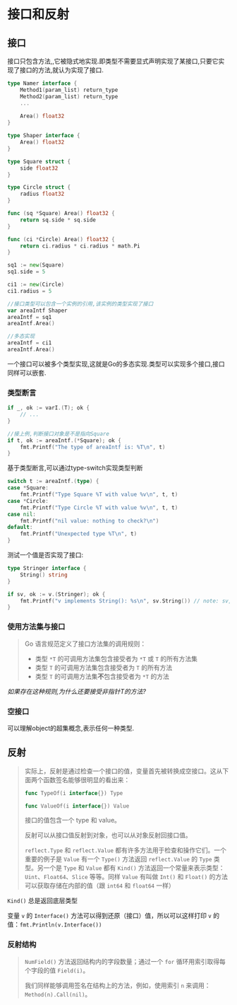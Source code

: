 # 接口和反射

## 接口

接口只包含方法,,它被隐式地实现.即类型不需要显式声明实现了某接口,只要它实现了接口的方法,就认为实现了接口.

```go
type Namer interface {
    Method1(param_list) return_type
    Method2(param_list) return_type
    ...
    
    Area() float32
}
```

```go
type Shaper interface {
	Area() float32
}

type Square struct {
	side float32
}

type Circle struct {
	radius float32
}

func (sq *Square) Area() float32 {
	return sq.side * sq.side
}

func (ci *Circle) Area() float32 {
	return ci.radius * ci.radius * math.Pi
}

sq1 := new(Square)
sq1.side = 5

ci1 := new(Circle)
ci1.radius = 5

//接口类型可以包含一个实例的引用,该实例的类型实现了接口
var areaIntf Shaper
areaIntf = sq1
areaIntf.Area()

//多态实现
areaIntf = ci1
areaIntf.Area()
```

一个接口可以被多个类型实现,这就是Go的多态实现.类型可以实现多个接口,接口同样可以嵌套.

### 类型断言

```go
if _, ok := varI.(T); ok {
    // ...
}

//接上例,判断接口对象是不是指向Square
if t, ok := areaIntf.(*Square); ok {
    fmt.Printf("The type of areaIntf is: %T\n", t)
}
```

基于类型断言,可以通过type-switch实现类型判断

```go
switch t := areaIntf.(type) {
case *Square:
	fmt.Printf("Type Square %T with value %v\n", t, t)
case *Circle:
	fmt.Printf("Type Circle %T with value %v\n", t, t)
case nil:
	fmt.Printf("nil value: nothing to check?\n")
default:
	fmt.Printf("Unexpected type %T\n", t)
}
```

测试一个值是否实现了接口:

```go
type Stringer interface {
    String() string
}

if sv, ok := v.(Stringer); ok {
    fmt.Printf("v implements String(): %s\n", sv.String()) // note: sv, not v
}
```

### 使用方法集与接口

> Go 语言规范定义了接口方法集的调用规则：
>
> + 类型 `*T` 的可调用方法集包含接受者为 `*T` 或 `T` 的所有方法集
> + 类型 `T` 的可调用方法集包含接受者为 `T` 的所有方法
> + 类型 `T` 的可调用方法集**不**包含接受者为 `*T` 的方法

*如果存在这种规则,为什么还要接受非指针T的方法?*

### 空接口

可以理解object的超集概念,表示任何一种类型.

## 反射

>实际上，反射是通过检查一个接口的值，变量首先被转换成空接口。这从下面两个函数签名能够很明显的看出来：
>
>```go
>func TypeOf(i interface{}) Type
>
>func ValueOf(i interface{}) Value
>```
>
>接口的值包含一个 type 和 value。
>
>反射可以从接口值反射到对象，也可以从对象反射回接口值。
>
>
>
>`reflect.Type` 和 `reflect.Value` 都有许多方法用于检查和操作它们。一个重要的例子是 `Value` 有一个 `Type()` 方法返回 `reflect.Value` 的 `Type` 类型。另一个是 `Type` 和 `Value` 都有 `Kind()` 方法返回一个常量来表示类型：`Uint`、`Float64`、`Slice` 等等。同样 `Value` 有叫做 `Int()` 和 `Float()` 的方法可以获取存储在内部的值（跟 `int64` 和 `float64` 一样）

`Kind()` 总是返回底层类型

变量 `v` 的 `Interface()` 方法可以得到还原（接口）值，所以可以这样打印 `v` 的值：`fmt.Println(v.Interface())`

### 反射结构

> `NumField()` 方法返回结构内的字段数量；通过一个 `for` 循环用索引取得每个字段的值 `Field(i)`。
>
> 我们同样能够调用签名在结构上的方法，例如，使用索引 `n` 来调用：`Method(n).Call(nil)`。



